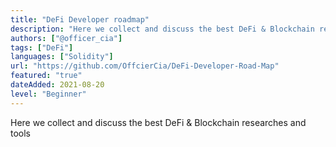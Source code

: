```yaml
---
title: "DeFi Developer roadmap"
description: "Here we collect and discuss the best DeFi & Blockchain researches and tools"
authors: ["@officer_cia"]
tags: ["DeFi"]
languages: ["Solidity"]
url: "https://github.com/OffcierCia/DeFi-Developer-Road-Map"
featured: "true"
dateAdded: 2021-08-20
level: "Beginner"
---
```


Here we collect and discuss the best DeFi & Blockchain researches and tools 